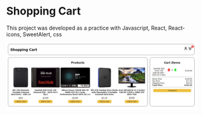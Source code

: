 # Shopping Cart

This project was developed as a practice with Javascript, React, React-icons, SweetAlert,
css

<img src= 'https://github.com/Albamarfdc/cart/blob/main/src/assets/cart.jpg' />
